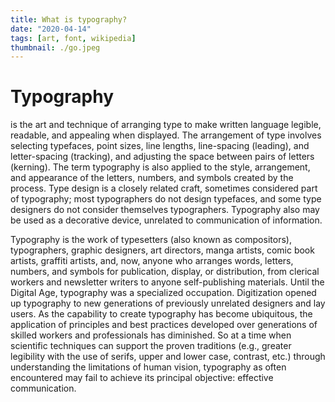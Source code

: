 ```yaml
---
title: What is typography?
date: "2020-04-14"
tags: [art, font, wikipedia]
thumbnail: ./go.jpeg
---
```


# Typography

is the art and technique of arranging type to make written language legible, readable, and appealing when displayed. The arrangement of type involves selecting typefaces, point sizes, line lengths, line-spacing (leading), and letter-spacing (tracking), and adjusting the space between pairs of letters (kerning). The term typography is also applied to the style, arrangement, and appearance of the letters, numbers, and symbols created by the process. Type design is a closely related craft, sometimes considered part of typography; most typographers do not design typefaces, and some type designers do not consider themselves typographers. Typography also may be used as a decorative device, unrelated to communication of information.

Typography is the work of typesetters (also known as compositors), typographers, graphic designers, art directors, manga artists, comic book artists, graffiti artists, and, now, anyone who arranges words, letters, numbers, and symbols for publication, display, or distribution, from clerical workers and newsletter writers to anyone self-publishing materials. Until the Digital Age, typography was a specialized occupation. Digitization opened up typography to new generations of previously unrelated designers and lay users. As the capability to create typography has become ubiquitous, the application of principles and best practices developed over generations of skilled workers and professionals has diminished. So at a time when scientific techniques can support the proven traditions (e.g., greater legibility with the use of serifs, upper and lower case, contrast, etc.) through understanding the limitations of human vision, typography as often encountered may fail to achieve its principal objective: effective communication.
